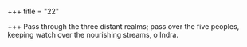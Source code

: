 +++
title = "22"

+++
Pass through the three distant realms; pass over the five peoples, keeping watch over the nourishing streams, o Indra.